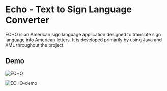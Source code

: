 # Echo - Text to Sign Language Converter

ECHO is an American sign language application designed to translate sign language into American letters. It is developed primarily by using Java and XML throughout the project.



## Demo
![ECHO](https://github.com/user-attachments/assets/53bb6348-2821-4e6b-9df0-907923ae54f3)

![ECHO-demo](https://github.com/user-attachments/assets/e87482a7-f778-467c-a7e3-9bddc94c6ac8)

